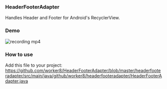 ### HeaderFooterAdapter
Handles Header and Footer for Android's RecyclerView.

### Demo
![recording mp4](https://cloud.githubusercontent.com/assets/1988156/16421148/f8b6ffd8-3d8e-11e6-8499-7fb51bf7c939.gif)

### How to use
Add this file to your project: https://github.com/worker8/HeaderFooterAdapter/blob/master/headerfooteradapter/src/main/java/github/worker8/headerfooteradapter/HeaderFooterAdapter.java
